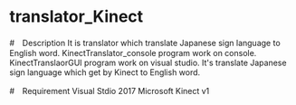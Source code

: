 # translator_Kinect
#　Description
It is translator which translate Japanese sign language to English word.
KinectTranslator_console program work on console.
KinectTranslaorGUI program work on visual studio.
It's translate Japanese sign language which get by Kinect to English word.

#　Requirement
Visual Stdio 2017 
Microsoft Kinect v1
